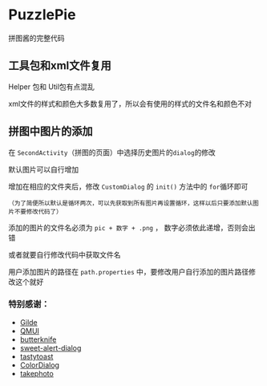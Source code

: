 # PuzzlePie
拼图酱的完整代码

## 工具包和xml文件复用
Helper 包和 Util包有点混乱

xml文件的样式和颜色大多数复用了，所以会有使用的样式的文件名和颜色不对

## 拼图中图片的添加
在 `SecondActivity`（拼图的页面）中选择历史图片的`dialog`的修改

默认图片可以自行增加

增加在相应的文件夹后，修改 `CustomDialog` 的 `init()` 方法中的 `for`循环即可

    （为了简便所以默认是循环两次，可以先获取到所有图片再设置循环，这样以后只要添加默认图片不要修改代码了）

添加的图片的文件名必须为 `pic + 数字 + .png` ， 数字必须依此递增，否则会出错

或者就要自行修改代码中获取文件名


用户添加图片的路径在 `path.properties` 中，要修改用户自行添加的图片路径修改这个就好

### 特别感谢： <br>
* [Gilde](https://muyangmin.github.io/glide-docs-cn/) <br>
* [QMUI](https://qmuiteam.com/android/get-started/) <br>
* [butterknife](https://github.com/JakeWharton/butterknife) <br>
* [sweet-alert-dialog](https://github.com/pedant/sweet-alert-dialog) <br>
* [tastytoast](https://github.com/yadav-rahul/TastyToast) <br>
* [ColorDialog](https://github.com/andyxialm/ColorDialog) <br>
* [takephoto](https://github.com/crazycodeboy/TakePhoto) <br>
